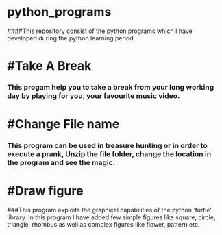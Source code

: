 # python_programs

####This repository consist of the python programs which I have developed during the python learning period.

#Take A Break
====================
### This progam help you to take a break from your long working day by playing for you, your favourite music video.

#Change File name
====================

### This program can be used in treasure hunting or in order to execute a prank, Unzip the file folder, change the location in the program and see the magic.

#Draw figure
======================

###This program exploits the graphical capabilities of the python 'turtle' library. In this program I have added few simple figures like square, circle, triangle, rhombus as well as complex figures like flower, pattern etc.
